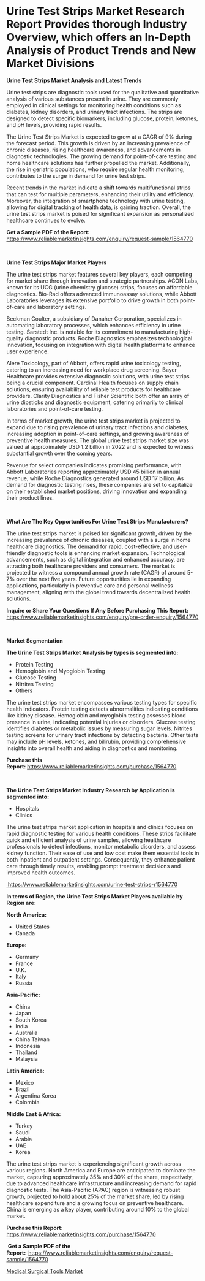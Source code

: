 <p><h1>Urine Test Strips Market Research Report Provides thorough Industry Overview, which offers an In-Depth Analysis of Product Trends and New Market Divisions</h1></p><p><strong>Urine Test Strips Market Analysis and Latest Trends</strong></p>
<p><p>Urine test strips are diagnostic tools used for the qualitative and quantitative analysis of various substances present in urine. They are commonly employed in clinical settings for monitoring health conditions such as diabetes, kidney disorders, and urinary tract infections. The strips are designed to detect specific biomarkers, including glucose, protein, ketones, and pH levels, providing rapid results.</p><p>The Urine Test Strips Market is expected to grow at a CAGR of 9% during the forecast period. This growth is driven by an increasing prevalence of chronic diseases, rising healthcare awareness, and advancements in diagnostic technologies. The growing demand for point-of-care testing and home healthcare solutions has further propelled the market. Additionally, the rise in geriatric populations, who require regular health monitoring, contributes to the surge in demand for urine test strips.</p><p>Recent trends in the market indicate a shift towards multifunctional strips that can test for multiple parameters, enhancing their utility and efficiency. Moreover, the integration of smartphone technology with urine testing, allowing for digital tracking of health data, is gaining traction. Overall, the urine test strips market is poised for significant expansion as personalized healthcare continues to evolve.</p></p>
<p><strong>Get a Sample PDF of the Report:&nbsp;</strong> <a href="https://www.reliablemarketinsights.com/enquiry/request-sample/1564770?utm_campaign=2564&utm_medium=2&utm_source=Github&utm_content=ia&utm_term=04032025&utm_id=urine-test-strips">https://www.reliablemarketinsights.com/enquiry/request-sample/1564770</a></p>
<p>&nbsp;</p>
<p><strong>Urine Test Strips Major Market Players</strong></p>
<p><p>The urine test strips market features several key players, each competing for market share through innovation and strategic partnerships. ACON Labs, known for its UCG (urine chemistry glucose) strips, focuses on affordable diagnostics. Bio-Rad offers advanced immunoassay solutions, while Abbott Laboratories leverages its extensive portfolio to drive growth in both point-of-care and laboratory settings.</p><p>Beckman Coulter, a subsidiary of Danaher Corporation, specializes in automating laboratory processes, which enhances efficiency in urine testing. Sarstedt Inc. is notable for its commitment to manufacturing high-quality diagnostic products. Roche Diagnostics emphasizes technological innovation, focusing on integration with digital health platforms to enhance user experience.</p><p>Alere Toxicology, part of Abbott, offers rapid urine toxicology testing, catering to an increasing need for workplace drug screening. Bayer Healthcare provides extensive diagnostic solutions, with urine test strips being a crucial component. Cardinal Health focuses on supply chain solutions, ensuring availability of reliable test products for healthcare providers. Clarity Diagnostics and Fisher Scientific both offer an array of urine dipsticks and diagnostic equipment, catering primarily to clinical laboratories and point-of-care testing.</p><p>In terms of market growth, the urine test strips market is projected to expand due to rising prevalence of urinary tract infections and diabetes, increasing adoption in point-of-care settings, and growing awareness of preventive health measures. The global urine test strips market size was valued at approximately USD 1.2 billion in 2022 and is expected to witness substantial growth over the coming years.</p><p>Revenue for select companies indicates promising performance, with Abbott Laboratories reporting approximately USD 45 billion in annual revenue, while Roche Diagnostics generated around USD 17 billion. As demand for diagnostic testing rises, these companies are set to capitalize on their established market positions, driving innovation and expanding their product lines.</p></p>
<p>&nbsp;</p>
<p><strong>What Are The Key Opportunities For Urine Test Strips Manufacturers?</strong></p>
<p><p>The urine test strips market is poised for significant growth, driven by the increasing prevalence of chronic diseases, coupled with a surge in home healthcare diagnostics. The demand for rapid, cost-effective, and user-friendly diagnostic tools is enhancing market expansion. Technological advancements, such as digital integration and enhanced accuracy, are attracting both healthcare providers and consumers. The market is projected to witness a compound annual growth rate (CAGR) of around 5-7% over the next five years. Future opportunities lie in expanding applications, particularly in preventive care and personal wellness management, aligning with the global trend towards decentralized health solutions.</p></p>
<p><strong>Inquire or Share Your Questions If Any Before Purchasing This Report:</strong> <a href="https://www.reliablemarketinsights.com/enquiry/pre-order-enquiry/1564770?utm_campaign=2564&utm_medium=2&utm_source=Github&utm_content=ia&utm_term=04032025&utm_id=urine-test-strips">https://www.reliablemarketinsights.com/enquiry/pre-order-enquiry/1564770</a></p>
<p>&nbsp;</p>
<p><strong>Market Segmentation</strong></p>
<p><strong>The Urine Test Strips Market Analysis by types is segmented into:</strong></p>
<p><ul><li>Protein Testing</li><li>Hemoglobin and Myoglobin Testing</li><li>Glucose Testing</li><li>Nitrites Testing</li><li>Others</li></ul></p>
<p><p>The urine test strips market encompasses various testing types for specific health indicators. Protein testing detects abnormalities indicating conditions like kidney disease. Hemoglobin and myoglobin testing assesses blood presence in urine, indicating potential injuries or disorders. Glucose testing identifies diabetes or metabolic issues by measuring sugar levels. Nitrites testing screens for urinary tract infections by detecting bacteria. Other tests may include pH levels, ketones, and bilirubin, providing comprehensive insights into overall health and aiding in diagnostics and monitoring.</p></p>
<p><strong>Purchase this Report:&nbsp;</strong><a href="https://www.reliablemarketinsights.com/purchase/1564770?utm_campaign=2564&utm_medium=2&utm_source=Github&utm_content=ia&utm_term=04032025&utm_id=urine-test-strips">https://www.reliablemarketinsights.com/purchase/1564770</a></p>
<p>&nbsp;</p>
<p><strong>The Urine Test Strips Market Industry Research by Application is segmented into:</strong></p>
<p><ul><li>Hospitals</li><li>Clinics</li></ul></p>
<p><p>The urine test strips market application in hospitals and clinics focuses on rapid diagnostic testing for various health conditions. These strips facilitate quick and efficient analysis of urine samples, allowing healthcare professionals to detect infections, monitor metabolic disorders, and assess kidney function. Their ease of use and low cost make them essential tools in both inpatient and outpatient settings. Consequently, they enhance patient care through timely results, enabling prompt treatment decisions and improved health outcomes.</p></p>
<p><a href="https://www.reliablemarketinsights.com/urine-test-strips-r1564770?utm_campaign=2564&utm_medium=2&utm_source=Github&utm_content=ia&utm_term=04032025&utm_id=urine-test-strips">&nbsp;https://www.reliablemarketinsights.com/urine-test-strips-r1564770</a></p>
<p><strong>In terms of Region, the Urine Test Strips Market Players available by Region are:</strong></p>
<p>
    <p> <strong> North America: </strong>
        <ul>
            <li>United States</li>
            <li>Canada</li>
        </ul>
        </p> 
    <p> <strong> Europe: </strong>
        <ul>
            <li>Germany</li>
            <li>France</li>
            <li>U.K.</li>
            <li>Italy</li>
            <li>Russia</li>
        </ul>
        </p> 
    <p> <strong> Asia-Pacific: </strong>
        <ul>
            <li>China</li>
            <li>Japan</li>
            <li>South Korea</li>
            <li>India</li>
            <li>Australia</li>
            <li>China Taiwan</li>
            <li>Indonesia</li>
            <li>Thailand</li>
            <li>Malaysia</li>
        </ul>
        </p> 
    <p> <strong> Latin America: </strong>
        <ul>
            <li>Mexico</li>
            <li>Brazil</li>
            <li>Argentina Korea</li>
            <li>Colombia</li>
        </ul>
        </p> 
    <p> <strong> Middle East & Africa: </strong>
        <ul>
            <li>Turkey</li>
            <li>Saudi</li>
            <li>Arabia</li>
            <li>UAE</li>
            <li>Korea</li>
        </ul>
    </p>
    </p>
<p><p>The urine test strips market is experiencing significant growth across various regions. North America and Europe are anticipated to dominate the market, capturing approximately 35% and 30% of the share, respectively, due to advanced healthcare infrastructure and increasing demand for rapid diagnostic tests. The Asia-Pacific (APAC) region is witnessing robust growth, projected to hold about 25% of the market share, led by rising healthcare expenditure and a growing focus on preventive healthcare. China is emerging as a key player, contributing around 10% to the global market.</p></p>
<p><strong>Purchase this Report: </strong><a href="https://www.reliablemarketinsights.com/purchase/1564770?utm_campaign=2564&utm_medium=2&utm_source=Github&utm_content=ia&utm_term=04032025&utm_id=urine-test-strips">https://www.reliablemarketinsights.com/purchase/1564770</a></p>
<p>&nbsp;<strong>Get a Sample PDF of the Report:&nbsp;&nbsp;</strong><a href="https://www.reliablemarketinsights.com/enquiry/request-sample/1564770?utm_campaign=2564&utm_medium=2&utm_source=Github&utm_content=ia&utm_term=04032025&utm_id=urine-test-strips">https://www.reliablemarketinsights.com/enquiry/request-sample/1564770</a></p>
<p><strong></strong></p>
<p><p><a href="https://github.com/krinerstormy331/Market-Research-Report-List-1/blob/main/medical-surgical-tools-market.md?utm_campaign=2564&utm_medium=2&utm_source=Github&utm_content=ia&utm_term=04032025&utm_id=urine-test-strips">Medical Surgical Tools Market</a></p></p>